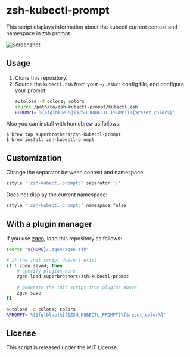 # zsh-kubectl-prompt

This script displays information about the kubectl current context and namespace in zsh prompt.

![Screenshot](./images/screenshot001.png)

## Usage

1. Clone this repository.
2. Source the `kubectl.zsh` from your `~/.zshrc` config file, and configure your prompt.
    ```sh
    autoload -U colors; colors
    source /path/to/zsh-kubectl-prompt/kubectl.zsh
    RPROMPT='%{$fg[blue]%}($ZSH_KUBECTL_PROMPT)%{$reset_color%}'
    ```

Also you can install with homebrew as follows:
```
$ brew tap superbrothers/zsh-kubectl-prompt
$ brew install zsh-kubectl-prompt
```

## Customization

Change the separator between context and namespace:
```sh
zstyle ':zsh-kubectl-prompt:' separator '|'
```

Does not display the current namespace:
```sh
zstyle ':zsh-kubectl-prompt:' namespace false
```

## With a plugin manager

If you use [zgen](https://github.com/tarjoilija/zgen), load this repository as follows:
```sh
source "${HOME}/.zgen/zgen.zsh"

# if the init script doesn't exist
if ! zgen saved; then
    # specify plugins here
    zgen load superbrothers/zsh-kubectl-prompt

    # generate the init script from plugins above
    zgen save
fi

autoload -U colors; colors
RPROMPT='%{$fg[blue]%}($ZSH_KUBECTL_PROMPT)%{$reset_color%}'
```

## License

This script is released under the MIT License.
